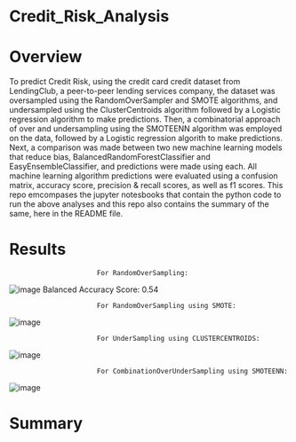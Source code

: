 # Credit_Risk_Analysis

# Overview
To predict Credit Risk, using the credit card credit dataset from LendingClub, a peer-to-peer lending services company, the dataset was oversampled using the RandomOverSampler and SMOTE algorithms, and undersampled using the ClusterCentroids algorithm followed by a Logistic regression algorithm to make predictions. Then, a combinatorial approach of over and undersampling using the SMOTEENN algorithm was employed on the data, followed by a Logistic regression algorith to make predictions. Next, a comparison was made between two new machine learning models that reduce bias, BalancedRandomForestClassifier and EasyEnsembleClassifier, and predictions were made using each.   All machine learning algorithm predictions were evaluated using a confusion matrix, accuracy score, precision & recall scores, as well as f1 scores.  This repo emcompases the jupyter notesbooks that contain the python code to run the above analyses and this repo also contains the summary of the same, here in the README file.

# Results
                          For RandomOverSampling:
![image](https://user-images.githubusercontent.com/31424076/131608235-6be5aa08-9b65-462d-8968-17fd837a0c39.png)
Balanced Accuracy Score: 0.54

                          For RandomOverSampling using SMOTE:
                          
![image](https://user-images.githubusercontent.com/31424076/131608361-1701884a-8853-41cd-abaa-4541067c0ee0.png)

                          For UnderSampling using CLUSTERCENTROIDS:
                          
![image](https://user-images.githubusercontent.com/31424076/131608465-0d9828ff-0e18-4241-96e3-50409bdf4fa7.png)

                          For CombinationOverUnderSampling using SMOTEENN:
                          
![image](https://user-images.githubusercontent.com/31424076/131608649-b2e47f99-d7fe-4d7d-a15d-7103a58856ac.png)


# Summary
